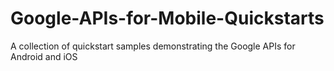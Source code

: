 # Google-APIs-for-Mobile-Quickstarts
A collection of quickstart samples demonstrating the Google APIs for Android and iOS
